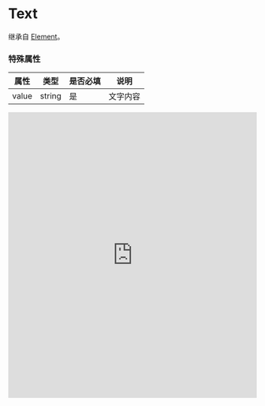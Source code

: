 # Text

继承自 [Element](/components/element.html)。

### 特殊属性
|      属性      |  类型  | 是否必填 |          说明          |
|----------------|--------|--------|------------------------|
| value | string |    是 |文字内容|

<iframe height="580.0000915527344" style="width: 100%;" scrolling="no" title="Layout Text" src="https://codepen.io/yuanzm/embed/bGZdjEg?default-tab=html%2Cresult&editable=true" frameborder="no" loading="lazy" allowtransparency="true" allowfullscreen="true">
  See the Pen <a href="https://codepen.io/yuanzm/pen/bGZdjEg">
  Layout Text</a> by yuanzm (<a href="https://codepen.io/yuanzm">@yuanzm</a>)
  on <a href="https://codepen.io">CodePen</a>.
</iframe>